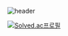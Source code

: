 ![header](https://capsule-render.vercel.app/api?type=transparent&color=100:00897B&height=300&section=header&text=Readme();%20render&fontSize=90)

[![Solved.ac프로필](http://mazassumnida.wtf/api/mini/generate_badge?boj=shownu_husband)](https://solved.ac/shownu_husband)
